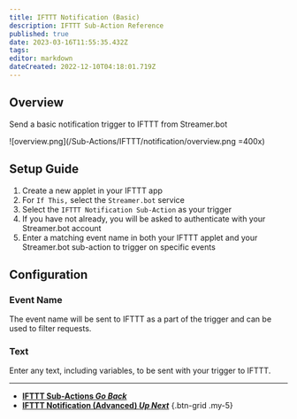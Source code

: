 ```yaml
---
title: IFTTT Notification (Basic)
description: IFTTT Sub-Action Reference
published: true
date: 2023-03-16T11:55:35.432Z
tags: 
editor: markdown
dateCreated: 2022-12-10T04:18:01.719Z
---
```


## Overview
Send a basic notification trigger to IFTTT from Streamer.bot

![overview.png](/Sub-Actions/IFTTT/notification/overview.png =400x)

## Setup Guide
1. Create a new applet in your IFTTT app
2. For `If This,` select the `Streamer.bot` service
3. Select the `IFTTT Notification Sub-Action` as your trigger
4. If you have not already, you will be asked to authenticate with your Streamer.bot account
5. Enter a matching event name in both your IFTTT applet and your Streamer.bot sub-action to trigger on specific events

## Configuration
### Event Name
The event name will be sent to IFTTT as a part of the trigger and can be used to filter requests.

### Text
Enter any text, including variables, to be sent with your trigger to IFTTT.

---

- [<i class="mdi mdi-chevron-left"></i> **IFTTT Sub-Actions *Go Back***](/Sub-Actions/IFTTT)
- [<i class="mdi mdi-android-messages"></i> **IFTTT Notification (Advanced) *Up Next***](/Sub-Actions/IFTTT/Notification-Advanced)
{.btn-grid .my-5}
